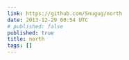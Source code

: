 ```yaml
---
link: https://github.com/Snugug/north
date: 2013-12-29 00:54 UTC
# published: false
published: true
title: north
tags: []
---
```



